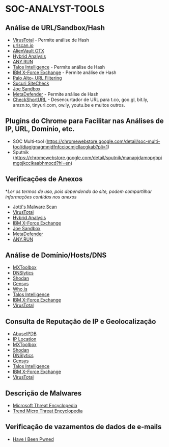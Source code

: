 # SOC-ANALYST-TOOLS


## Análise de URL/Sandbox/Hash

- [VirusTotal](https://www.virustotal.com/gui/home/Search) - Permite análise de Hash
- [urlscan.io](https://urlscan.io/)
- [AlienVault OTX](https://otx.alienvault.com/)
- [Hybrid Analysis](https://www.hybrid-analysis.com/)
- [ANY.RUN](https://app.any.run/submissions)
- [Talos Intelligence](https://talosintelligence.com/reputation_center/) - Permite análise de Hash
- [IBM X-Force Exchange](https://exchange.xforce.ibmcloud.com/) - Permite análise de Hash
- [Palo Alto- URL Filtering](https://urlfiltering.paloaltonetworks.com/query/)
- [Sucuri SiteCheck](https://sitecheck.sucuri.net)
- [Joe Sandbox](https://joesandbox.com/#windows)
- [MetaDefender](https://metadefender.opswat.com/) - Permite análise de Hash
- [CheckShortURL](https://checkshorturl.com) - Desencurtador de URL para t.co, goo.gl, bit.ly, amzn.to, tinyurl.com, ow.ly, youtu.be e muitos outros.

## Plugins do Chrome para Facilitar nas Análises de IP, URL, Domínio, etc.

- SOC Multi-tool (https://chromewebstore.google.com/detail/soc-multi-tool/diagjgnagmnjdfnfcciocmjcllacgkab?pli=1)
- Sputnik (https://chromewebstore.google.com/detail/sputnik/manapjdamopgbpimgojkccikaabhmocd?hl=en)

## Verificações de Anexos

**Ler os termos de uso, pois dependendo do site, podem compartilhar informações contidas nos anexos*

- [Jotti's Malware Scan](https://virusscan.jotti.org/en-US/scan-file)
- [VirusTotal](https://www.virustotal.com/gui/home/upload)
- [Hybrid Analysis](https://www.hybrid-analysis.com/)
- [IBM X-Force Exchange](https://exchange.xforce.ibmcloud.com/)
- [Joe Sandbox](https://joesandbox.com/#windows)
- [MetaDefender](https://metadefender.opswat.com/)
- [ANY.RUN](https://app.any.run/)

## Análise de Domínio/Hosts/DNS

- [MXToolbox](https://mxtoolbox.com/)
- [DNSlytics](https://dnslytics.com/)
- [Shodan](https://www.shodan.io/explore)
- [Censys](https://search.censys.io/)
- [Who.is](https://who.is/)
- [Talos Intelligence](https://talosintelligence.com/reputation_center/)
- [IBM X-Force Exchange](https://exchange.xforce.ibmcloud.com/)
- [VirusTotal](https://www.virustotal.com/gui/home/search)

## Consulta de Reputação de IP e Geolocalização

- [AbuseIPDB](https://www.abuseipdb.com/)
- [IP Location](https://iplocation.io/)
- [MXToolbox](https://mxtoolbox.com/)
- [Shodan](https://www.shodan.io/explore)
- [DNSlytics](https://search.dnslytics.com/)
- [Censys](https://search.censys.io/)
- [Talos Intelligence](https://talosintelligence.com/reputation_center/)
- [IBM X-Force Exchange](https://exchange.xforce.ibmcloud.com/)
- [VirusTotal](https://www.virustotal.com/gui/home/search)

## Descrição de Malwares

- [Microsoft Threat Encyclopedia](https://www.microsoft.com/en-us/wdsi/threats)
- [Trend Micro Threat Encyclopedia](https://www.trendmicro.com/vinfo/us/threat-encyclopedia/search)

## Verificação de vazamentos de dados de e-mails

- [Have I Been Pwned](https://haveibeenpwned.com/)
